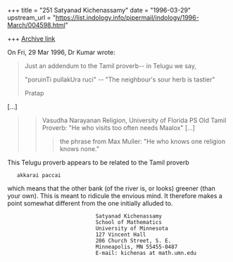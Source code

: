 +++
title = "251 Satyanad Kichenassamy"
date = "1996-03-29"
upstream_url = "https://list.indology.info/pipermail/indology/1996-March/004598.html"

+++
[Archive link](https://list.indology.info/pipermail/indology/1996-March/004598.html)



On Fri, 29 Mar 1996, Dr Kumar wrote:

> Just an addendum to the Tamil proverb-- in Telugu we say,
> 
> "poruinTi pullakUra ruci"  -- "The neighbour's sour herb is tastier"
> 
> Pratap
> 
[...]
> 
> >
> >Vasudha Narayanan
> >Religion, University of Florida
> >PS Old Tamil Proverb: "He who visits too often needs Maalox"
[...]
> >
> >
> >>the phrase from Max Muller: "He who knows one religion knows none."
> 

This Telugu proverb appears to be related to the Tamil proverb

       akkarai paccai

which means that the other bank (of the river is, or looks) greener (than
your own). This is meant to ridicule the envious mind. It therefore makes
a point somewhat different from the one initially alluded to. 


                                Satyanad Kichenassamy
                                School of Mathematics
                                University of Minnesota
                                127 Vincent Hall
                                206 Church Street, S. E.
                                Minneapolis, MN 55455-0487
                                E-mail: kichenas at math.umn.edu





